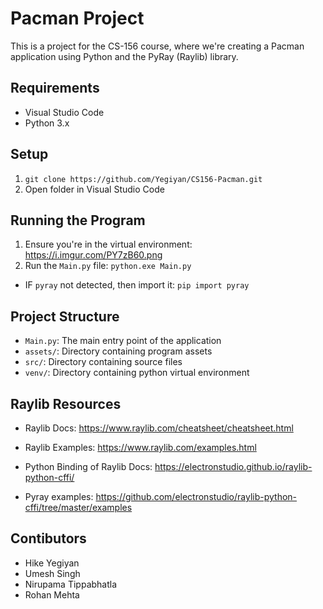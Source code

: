 # Pacman Project
This is a project for the CS-156 course, where we're creating a Pacman application using Python and the PyRay (Raylib) library.

## Requirements
- Visual Studio Code
- Python 3.x

## Setup
1. `git clone https://github.com/Yegiyan/CS156-Pacman.git`
2. Open folder in Visual Studio Code

## Running the Program
1. Ensure you're in the virtual environment: https://i.imgur.com/PY7zB60.png
2. Run the `Main.py` file: `python.exe Main.py`
* IF `pyray` not detected, then import it: `pip import pyray`

## Project Structure
- `Main.py`: The main entry point of the application
- `assets/`: Directory containing program assets
- `src/`: Directory containing source files
- `venv/`: Directory containing python virtual environment

## Raylib Resources
- Raylib Docs: https://www.raylib.com/cheatsheet/cheatsheet.html
- Raylib Examples: https://www.raylib.com/examples.html

- Python Binding of Raylib Docs: https://electronstudio.github.io/raylib-python-cffi/
- Pyray examples: https://github.com/electronstudio/raylib-python-cffi/tree/master/examples

## Contibutors
- Hike Yegiyan
- Umesh Singh
- Nirupama Tippabhatla
- Rohan Mehta